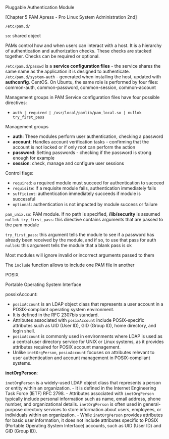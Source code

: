 Pluggable Authentication Module

[Chapter 5 PAM Apress - Pro Linux System Administration 2nd]

`/etc/pam.d/`

`so`: shared object

PAMs control how and when users can interact with a host. It is a hierarchy of authentication and authorization checks. These checks are stacked together. Checks can be required or optional.

`/etc/pam.d/passwd` is a **service configuration files** - the service shares the same name as the application it is designed to authenticate.
`/etc/pam.d/system-auth` - generated when installing the host, updated with **authconfig**. CentOS. On Ubuntu, the same role is performed by four files: common-auth, common-password, common-session, common-account

Management groups in PAM Service configuration files have four possible directives:
* `auth | required | /usr/local/pamlib/pam_local.so | nullok try_first_pass` 

Management groups
* **auth**: These modules perform user authentication, checking a password
* **account**: Handles account verification tasks - confirming that the account is not locked or if only root can perform the action
* **password**: Setting passwords - checking if the password is strong enough for example
* **session**: check, manage and configure user sessions

Control flags:
* `required`: a required module must succeed for authentication to succeed
* `requisite`: if a requisite module fails, authentication immediately fails
* `sufficient`: authentication immediately succeeds if module is successful
* `optional`: authentication is not impacted by module success or failure

`pam_unix.so`: PAM module. If no path is specified, **/lib/security** is assumed
`nullok try_first_pass`: this directive contains arguments that are passed to the pam module

`try_first_pass`: this argument tells the module to see if a password has already been received by the module, and if so, to use that pass for auth
`nullok`: this argument tells the module that a blank pass is ok

Most modules will ignore invalid or incorrect arguments passed to them

The `include` function allows to include one PAM file in another

POSIX 

Portable Operating System Interface

possixAccount: 

- `posixAccount` is an LDAP object class that represents a user account in a POSIX-compliant operating system environment.
- It is defined in the RFC 2307bis standard.
- Attributes associated with `posixAccount` include POSIX-specific attributes such as UID (User ID), GID (Group ID), home directory, and login shell.
- `posixAccount` is commonly used in environments where LDAP is used as a central user directory service for UNIX or Linux systems, as it provides attributes required for POSIX account management.
- Unlike `inetOrgPerson`, `posixAccount` focuses on attributes relevant to user authentication and account management in POSIX-compliant systems.

**inetOrgPerson**:
    
`inetOrgPerson` is a widely-used LDAP object class that represents a person or entity within an organization.
    - It is defined in the Internet Engineering Task Force (IETF) RFC 2798.
    - Attributes associated with `inetOrgPerson` typically include personal information such as name, email address, phone number, and organizational details.
 `inetOrgPerson` is often used in general-purpose directory services to store information about users, employees, or individuals within an organization.
    - While `inetOrgPerson` provides attributes for basic user information, it does not include attributes specific to POSIX (Portable Operating System Interface) accounts, such as UID (User ID) and GID (Group ID).

